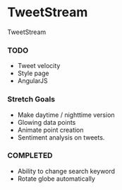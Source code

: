 TweetStream
===========

TweetStream

### TODO
- Tweet velocity
- Style page
- AngularJS

### Stretch Goals
- Make daytime / nighttime version
- Glowing data points
- Animate point creation
- Sentiment analysis on tweets.

### COMPLETED
- Ability to change search keyword
- Rotate globe automatically

